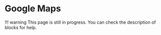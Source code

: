 # Google Maps

!!! warning
    This page is still in progress. You can check the description of blocks for help.
